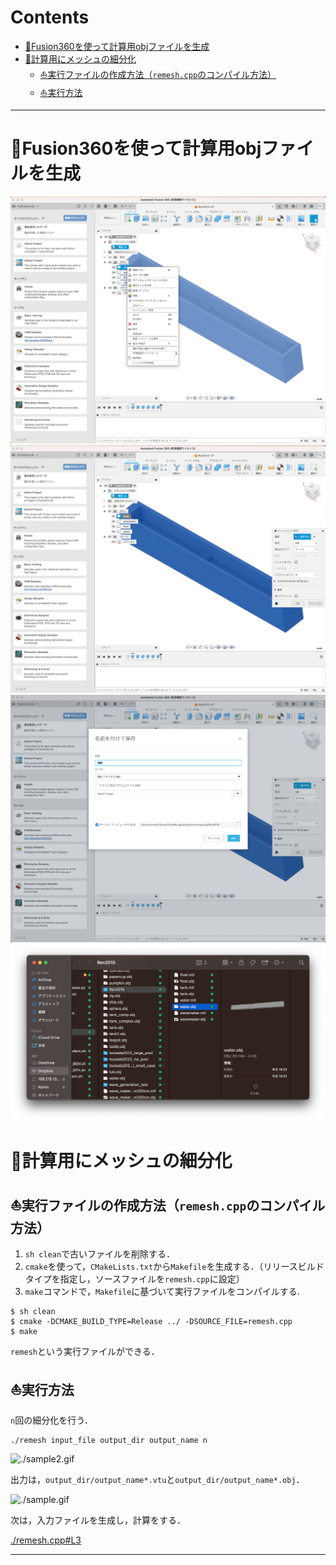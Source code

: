 # Contents

- [🐋Fusion360を使って計算用objファイルを生成](#🐋Fusion360を使って計算用objファイルを生成)
- [🐋計算用にメッシュの細分化](#🐋計算用にメッシュの細分化)
    - [⛵️実行ファイルの作成方法（`remesh.cpp`のコンパイル方法）](#⛵️実行ファイルの作成方法（`remesh.cpp`のコンパイル方法）)
    - [⛵️実行方法](#⛵️実行方法)


---
# 🐋Fusion360を使って計算用objファイルを生成 

<img src="sample_fusion360_step1.png" width="600px">

<img src="sample_fusion360_step2.png" width="600px">

<img src="sample_fusion360_step3.png" width="600px">

<img src="sample_fusion360_step4.png" width="600px">

# 🐋計算用にメッシュの細分化 

## ⛵️実行ファイルの作成方法（`remesh.cpp`のコンパイル方法） 

1. `sh clean`で古いファイルを削除する．
2. `cmake`を使って，`CMakeLists.txt`から`Makefile`を生成する．（リリースビルドタイプを指定し，ソースファイルを`remesh.cpp`に設定）
3. `make`コマンドで，`Makefile`に基づいて実行ファイルをコンパイルする.

```shell
$ sh clean
$ cmake -DCMAKE_BUILD_TYPE=Release ../ -DSOURCE_FILE=remesh.cpp
$ make
```

`remesh`という実行ファイルができる．

## ⛵️実行方法 

`n`回の細分化を行う．

```
./remesh input_file output_dir output_name n
```

![./sample2.gif](sample2.gif)

出力は，`output_dir/output_name*.vtu`と`output_dir/output_name*.obj`．


![./sample.gif](sample.gif)

次は，入力ファイルを生成し，計算をする．


[./remesh.cpp#L3](./remesh.cpp#L3)


---
